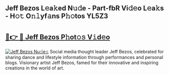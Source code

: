 ## Jeff Bezos L𝚎a𝚔ed N𝚞𝚍e - Part-fbR Vi𝚍𝚎o L𝚎a𝚔s - H𝚘𝚝 O𝚗𝚕yf𝚊ns P𝚑𝚘tos YL5Z3

# <h2><a href="http://kf1bctu.oniu.top/?m=Jeff+Bezos">🔗👉 🔴 Jeff Bezos P𝚑ot𝚘𝚜 V𝚒d𝚎o</a></h2>

[![Jeff Bezos Nu𝚍e𝚜](https://i.imgur.com/0qMVB7G.gif)](http://kf1bctu.oniu.top/?m=Jeff+Bezos)
Social media thought leader Jeff Bezos, celebrated for sharing dance and lifestyle information through performances and personal blogs. Visionary artist Jeff Bezos, famed for their innovative and inspiring creations in the world of art.  
